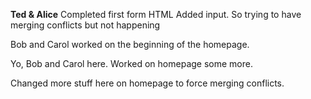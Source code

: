 
**Ted & Alice**
Completed first form HTML
Added input.
So trying to have merging conflicts but not happening


Bob and Carol worked on the beginning of the homepage.

Yo, Bob and Carol here. Worked on homepage some more.

Changed more stuff here
on homepage
to force
merging conflicts.
